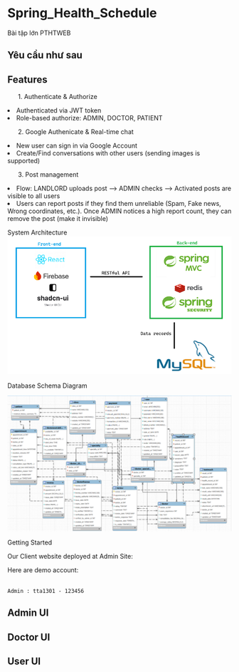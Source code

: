 # Spring_Health_Schedule
Bài tập lớn PTHTWEB

<h2>Yêu cầu như sau</h2>

<h2>Features</h2>

<ul>1. Authenticate & Authorize</ul>
<li>Authenticated via JWT token</li>
<li>Role-based authorize: ADMIN, DOCTOR, PATIENT</li>

<ul>2. Google Authenicate & Real-time chat</ul>
<li>New user can sign in via Google Account</li>
<li>Create/Find conversations with other users (sending images is supported)</li>

<ul>3. Post management</ul>
<li>Flow: LANDLORD uploads post --> ADMIN checks --> Activated posts are visible to all users </li>
<li>Users can report posts if they find them unreliable (Spam, Fake news, Wrong coordinates, etc.). Once ADMIN notices a high report count, they can remove the post (make it invisible)</li>

System Architecture
![alt text](image.png)

Database Schema Diagram

![alt text](image-1.png)

Getting Started

Our Client website deployed at 
Admin Site: 

Here are demo account:

```text

Admin : tta1301 - 123456

```

<h2>Admin UI</h2>

<h2>Doctor UI</h2>


<h2>User UI</h2>